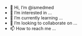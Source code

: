 - 👋 Hi, I’m @ismedmed
- 👀 I’m interested in ...
- 🌱 I’m currently learning ...
- 💞️ I’m looking to collaborate on ...
- 📫 How to reach me ...

<!---
ismedmed/ismedmed is a ✨ special ✨ repository because its `README.md` (this file) appears on your GitHub profile.
You can click the Preview link to take a look at your changes.
--->
